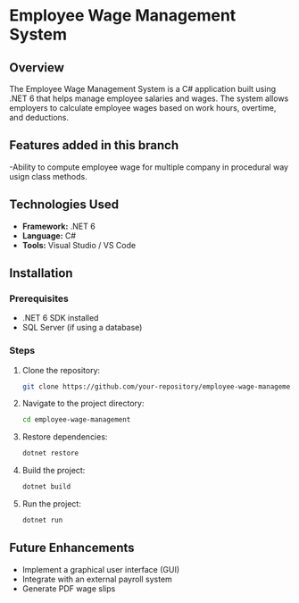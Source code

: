 # Employee Wage Management System

## Overview
The Employee Wage Management System is a C# application built using .NET 6 that helps manage employee salaries and wages. The system allows employers to calculate employee wages based on work hours, overtime, and deductions.


## Features added in this branch 
-Ability to compute employee wage for multiple company in procedural way usign class methods.


## Technologies Used

- **Framework:** .NET 6
- **Language:** C#
- **Tools:** Visual Studio / VS Code

## Installation

### Prerequisites

- .NET 6 SDK installed
- SQL Server (if using a database)

### Steps

1. Clone the repository:
   ```sh
   git clone https://github.com/your-repository/employee-wage-management.git
   ```
2. Navigate to the project directory:
   ```sh
   cd employee-wage-management
   ```
3. Restore dependencies:
   ```sh
   dotnet restore
   ```
4. Build the project:
   ```sh
   dotnet build
   ```
5. Run the project:
   ```sh
   dotnet run
   ```

## Future Enhancements

- Implement a graphical user interface (GUI)
- Integrate with an external payroll system
- Generate PDF wage slips



